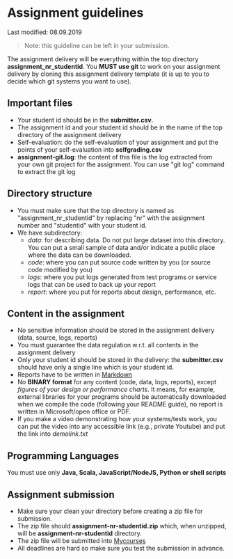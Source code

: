 # Assignment guidelines

Last modified: 08.09.2019
>Note: this guideline can be left in your submission.

The assignment delivery will be everything within the top directory **assignment_nr_studentid**. You **MUST use git** to work on your assignment delivery by cloning this assignment delivery template (it is up to you to decide which git systems you want to use).

## Important files

* Your student id should be in the **submitter.csv**.
* The assignment id and your student id should be in the name of the top directory of the assignment delivery
* Self-evaluation: do the self-evaluation of your assignment and put the points of your self-evaluation into **selfgrading.csv**
* **assignment-git.log**: the content of this file is the log extracted from your own git project for the assignment. You can use "git log" command to extract the git log
## Directory structure

* You must make sure that the top directory is named as "assignment_nr_studentid" by replacing "nr" with the assignment number and "studentid" with your student id.
* We have subdirectory:
   - *data*: for describing data. Do not put large dataset into this directory. You can put a small sample of data and/or indicate a public place where the data can be downloaded.
   - *code*: where you can put source code written by you (or source code modified by you)
   - *logs*: where you put logs generated from test programs or service logs that can be used to back up your report
   - *report*: where you put for reports about design, performance, etc.

## Content in the assignment

* No sensitive information should be stored in the assignment delivery (data, source, logs, reports)
* You must guarantee the data regulation w.r.t. all contents in the assignment delivery
* Only your student id should be stored in the delivery: the **submitter.csv** should have only a single line which is your student id.
* Reports have to be written in [Markdown](https://github.com/adam-p/markdown-here/wiki/Markdown-Cheatsheet)
* No **BINARY format** for any content (code, data, logs, reports), except *figures of your design or performance charts*. It means, for example, external libraries for your programs should be automatically downloaded when we compile the code (following your README guide), no report is written in Microsoft/open office or PDF.
* If you make a video demonstrating how your systems/tests work, you can put the video into any accessible link (e.g., private Youtube) and put the link into *demolink.txt*

## Programming Languages
You must use only **Java, Scala, JavaScript/NodeJS, Python or shell scripts**

## Assignment submission

* Make sure your clean your directory before creating a zip file for submission.
* The zip file should **assignment-nr-studentid.zip** which, when unzipped, will be **assignment-nr-studentid** directory.
* The zip file will be submitted into [Mycourses](http://mycourses.aalto.fi)
* All deadlines are hard so make sure you test the submission in advance.
